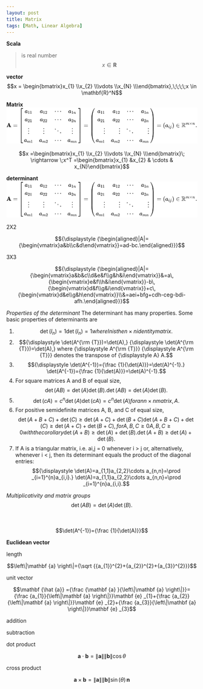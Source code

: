 ```yaml
---
layout: post
title: Matrix
tags: [Math, Linear Algebra]
---
```


**Scala**
>is real number
>$$x \in \mathbf{R}$$

**vector**
$$x = \begin{bmatrix}x_{1} \\x_{2} \\\vdots \\x_{N} \\\end{bmatrix},\;\;\;\;x \in \mathbf{R}^N$$


**Matrix**
![alt text](/assets/img/matrix.svg)

$$x =\begin{bmatrix}x_{1} \\x_{2} \\\vdots \\x_{N} \\\end{bmatrix}\; \rightarrow \;x^T =\begin{bmatrix}x_{1} &x_{2} & \cdots & x_{N}\end{bmatrix}$$

**determinant**
![alt text](/assets/img/matrix.svg)

2X2

$${\displaystyle {\begin{aligned}|A|={\begin{vmatrix}a&b\\c&d\end{vmatrix}}=ad-bc.\end{aligned}}}$$

3X3

$${\displaystyle {\begin{aligned}|A|={\begin{vmatrix}a&b&c\\d&e&f\\g&h&i\end{vmatrix}}&=a\,{\begin{vmatrix}e&f\\h&i\end{vmatrix}}-b\,{\begin{vmatrix}d&f\\g&i\end{vmatrix}}+c\,{\begin{vmatrix}d&e\\g&h\end{vmatrix}}\\&=aei+bfg+cdh-ceg-bdi-afh.\end{aligned}}}$$


*Properties of the determinant*
The determinant has many properties. Some basic properties of determinants are
1. $${\displaystyle \det(I_{n})=1} \det(I_{n})=1 where In is the n × n identity matrix.$$
2. $${\displaystyle \det(A^{\rm {T}})=\det(A),} {\displaystyle \det(A^{\rm {T}})=\det(A),} where {\displaystyle A^{\rm {T}}} {\displaystyle A^{\rm {T}}} denotes the transpose of {\displaystyle A} A.$$
3. $${\displaystyle \det(A^{-1})={\frac {1}{\det(A)}}=\det(A)^{-1}.} \det(A^{-1})={\frac {1}{\det(A)}}=\det(A)^{-1}.$$
4. For square matrices A and B of equal size,<br/> $${\displaystyle \det(AB)=\det(A)\det(B).} \det(AB)=\det(A)\det(B).$$
5. $${\displaystyle \det(cA)=c^{n}\det(A)} \det(cA)=c^{n}\det(A) for an n × n matrix, A.$$
6. For positive semidefinite matrices A, B, and C of equal size, $${\displaystyle \det(A+B+C)+\det(C)\geq \det(A+C)+\det(B+C)} {\displaystyle \det(A+B+C)+\det(C)\geq \det(A+C)+\det(B+C)}, for {\displaystyle A,B,C\geq 0} {\displaystyle A,B,C\geq 0} with the corollary {\displaystyle \det(A+B)\geq \det(A)+\det(B).} {\displaystyle \det(A+B)\geq \det(A)+\det(B).}$$
7. If A is a triangular matrix, i.e. ai,j = 0 whenever i > j or, alternatively, whenever i < j, then its determinant equals the product of the diagonal entries:
$${\displaystyle \det(A)=a_{1,1}a_{2,2}\cdots a_{n,n}=\prod _{i=1}^{n}a_{i,i}.} \det(A)=a_{1,1}a_{2,2}\cdots a_{n,n}=\prod _{i=1}^{n}a_{i,i}.$$

*Multiplicativity and matrix groups*
$${\displaystyle \det(AB)=\det(A)\det(B).}$$
<br/>
<br/>
$$\det(A^{-1})={\frac {1}{\det(A)}}$$


**Euclidean vector**

length

$$\left\|\mathbf {a} \right\|={\sqrt {{a_{1}}^{2}+{a_{2}}^{2}+{a_{3}}^{2}}}$$

unit vector

$$\mathbf {\hat {a}} ={\frac {\mathbf {a} }{\left\|\mathbf {a} \right\|}}={\frac {a_{1}}{\left\|\mathbf {a} \right\|}}\mathbf {e} _{1}+{\frac {a_{2}}{\left\|\mathbf {a} \right\|}}\mathbf {e} _{2}+{\frac {a_{3}}{\left\|\mathbf {a} \right\|}}\mathbf {e} _{3}$$

addition

subtraction

dot product

$$\mathbf {a} \cdot \mathbf {b} =\left\|\mathbf {a} \right\|\left\|\mathbf {b} \right\|\cos \theta$$

cross product

$$\mathbf {a} \times \mathbf {b} =\left\|\mathbf {a} \right\|\left\|\mathbf {b} \right\|\sin(\theta )\,\mathbf {n}$$
